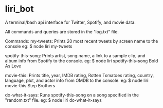 # liri_bot
A terminal/bash api interface for Twitter, Spotify, and movie data.

All commands and queries are stored in the "log.txt" file.

Commands:
  my-tweets: Prints 20 most recent tweets by screen name to the console
    eg: $ node liri my-tweets
   
  spotify-this-song: Prints artist, song name, a link to a sample clip, and album info from Spotify to the console.
    eg: $ node liri spotify-this-song Bold As Love
    
  movie-this: Prints title, year, IMDB rating, Rotten Tomatoes rating, country, language, plot, and actor info from OMDB to the console.
    eg: $ node liri movie-this Step Brothers
    
  do-what-it-says: Runs spotify-this-song on a song specified in the "random.txt" file. 
    eg: $ node liri do-what-it-says
